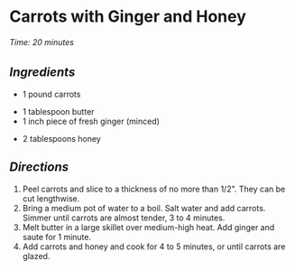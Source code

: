 # Carrots with Ginger and Honey

######  Time: 20 minutes

##  *Ingredients*
- 1 pound carrots
<!--  -->
- 1 tablespoon butter
- 1 inch piece of fresh ginger (minced)
<!--  -->
- 2 tablespoons honey

##  *Directions*
1. Peel carrots and slice to a thickness of no more than 1/2".  They can
be cut lengthwise.
2. Bring a medium pot of water to a boil.  Salt water and add carrots.
Simmer until carrots are almost tender, 3 to 4 minutes.
3. Melt butter in a large skillet over medium-high heat.  Add ginger and
saute for 1 minute.
4. Add carrots and honey and cook for 4 to 5 minutes, or until carrots
are glazed.